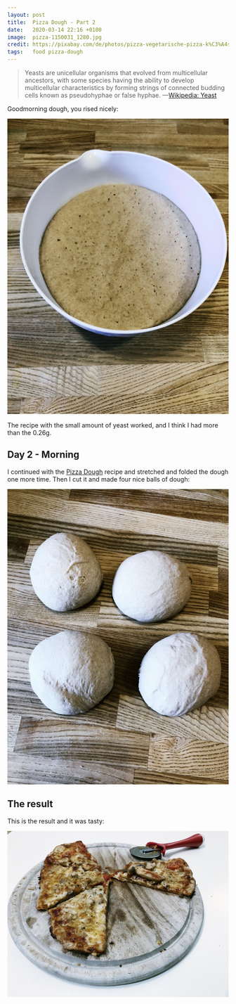 ```yaml
---
layout: post
title:  Pizza Dough - Part 2
date:   2020-03-14 22:16 +0100
image:  pizza-1150031_1280.jpg
credit: https://pixabay.com/de/photos/pizza-vegetarische-pizza-k%C3%A4se-1150031/
tags:   food pizza-dough
---
```


> Yeasts are unicellular organisms that evolved from multicellular ancestors, with some species having the ability to develop multicellular characteristics by forming strings of connected budding cells known as pseudohyphae or false hyphae. —[Wikipedia: Yeast](https://en.wikipedia.org/wiki/Yeast)

Goodmorning dough, you rised nicely:

![dough in the morning](/images/dough_03_morning.jpg)

The recipe with the small amount of yeast worked, and I think I had more than the 0.26g.

## Day 2 - Morning

I continued with the [Pizza Dough](https://github.com/hendricius/pizza-dough) recipe and stretched and folded the dough one more time. Then I cut it and made four nice balls of dough:

![dough balls](/images/dough_04_balls.jpg)

## The result

This is the result and it was tasty:

![dough final](/images/dough_05_final.jpg)
